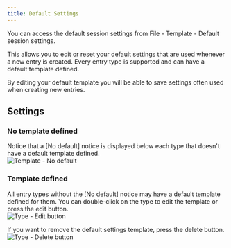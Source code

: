 ```yaml
---
title: Default Settings
---
```

You can access the default session settings from File - Template - Default session settings.  

This allows you to edit or reset your default settings that are used whenever a new entry is created. Every entry type is supported and can have a default template defined.  

By editing your default template you will be able to save settings often used when creating new entries. 

## Settings 

### No template defined 

Notice that a [No default] notice is displayed below each type that doesn't have a default template defined.  
![Template - No default](https://webdevolutions.azureedge.net/docs/en/rdm/mac/clip10323.png) 

### Template defined 

All entry types without the [No default] notice may have a default template defined for them. You can double-click on the type to edit the template or press the edit button.  
![Type - Edit button](https://webdevolutions.azureedge.net/docs/en/rdm/mac/clip10324.png) 

If you want to remove the default settings template, press the delete button.  
![Type - Delete button](https://webdevolutions.azureedge.net/docs/en/rdm/mac/clip10325.png) 
